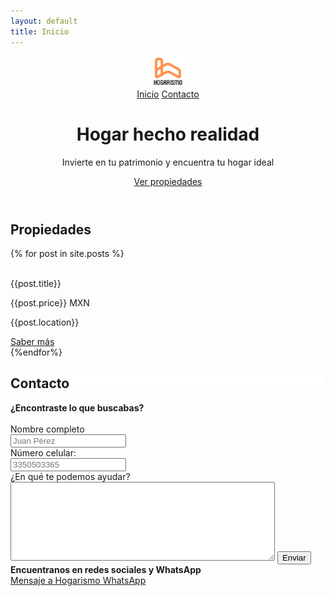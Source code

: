```yaml
---
layout: default
title: Inicio
---
```

<header>
    <nav class="container">
        <img src="/assets/logo.svg" alt="Logo de Hogarismo" width="50px">
        <div class="links">
            <a href="/">Inicio</a>
            <a href="/#contact">Contacto</a>
          <!-- <a href="#">Nosotros</a> -->
        </div>
    </nav>
    <div class="copy container">
        <h1>Hogar hecho realidad</h1>
        <p>Invierte en tu patrimonio y encuentra tu hogar ideal</p>
       <a href="#properties" class="btn">Ver propiedades</a>
    </div>
</header>


<section class="properties" id="properties">
    <div class="container">
      <div class="heading">
        <h2 class="">Propiedades</h2>
        <div class="line"></div>
      </div>
      <!-- <label for="search-property">
        Busca una propiedad:
      </label>
      <br>
      <input type="text" id="search-property" placeholder="Busca por: colonia, precio, ciudad..."> -->
    </div>
    <div class="container properties-cards">
      {% for post in site.posts %}
      <div class="property-card">
        <img src="{{ post.images | relative_url }}/1.jpeg" alt="" class="fade">
        <div class="property-card-footer">
          <p class="title">{{post.title}}</p>
          <p class="price">{{post.price}} MXN</p>
          <p class="location "><i class="fas fa-map-marker-alt"></i> {{post.location}}</p>
          <a href="{{post.url}}" class="btn-sm">Saber más</a>
        </div>
      </div>
      {%endfor%}
    </div>
</section>

<div class="container">
  <div class="heading">
    <h2 style="background:white">Contacto</h2>
    <div class="line"></div>
  </div>
</div>
<section class="contact container" id="contact">

  <div class="contact-form">
    <b>¿Encontraste lo que buscabas?</b>
    <br><br>
    <form class="" action="https://formspree.io/mrgywrav" method="POST">
      <label for="fullname">Nombre completo</label><br>
      <input type="text" id="fullname" name="fullname" value="" placeholder="Juan Pérez" required>
      <br>
      <label for="phone">Número celular:</label><br>
      <input type="text" id="phone" name="phone" value="" placeholder="3350503365" required>
      <br>
      <label for="message">¿En qué te podemos ayudar?</label><br>
      <textarea name="message" id="message" rows="8" cols="50" required></textarea>
      <button type="submit" name="button" class="btn">Enviar</button>
    </form>
  </div>

  <div class="social">
    <b>Encuentranos en redes sociales y WhatsApp</b>
    <div class="fb-page"
      data-href="https://www.facebook.com/HogarismoMx"
      data-width="400"
      data-hide-cover="false"
      data-show-facepile="true">
    </div>
    <!-- <button type="button" name="button" class="fb-cta"><i class="fab fa-facebook-messenger"></i>Mensaje a Hogarismo Facebook</button> -->
    <a href="https://wa.me/5213318127239?text=Me%20interesa%20obtener%20info%20sobre%20Hogarismo" class="wa-cta" target="_blank"><i class="fab fa-whatsapp"></i>Mensaje a Hogarismo WhatsApp</a>
  </div>
</section>

